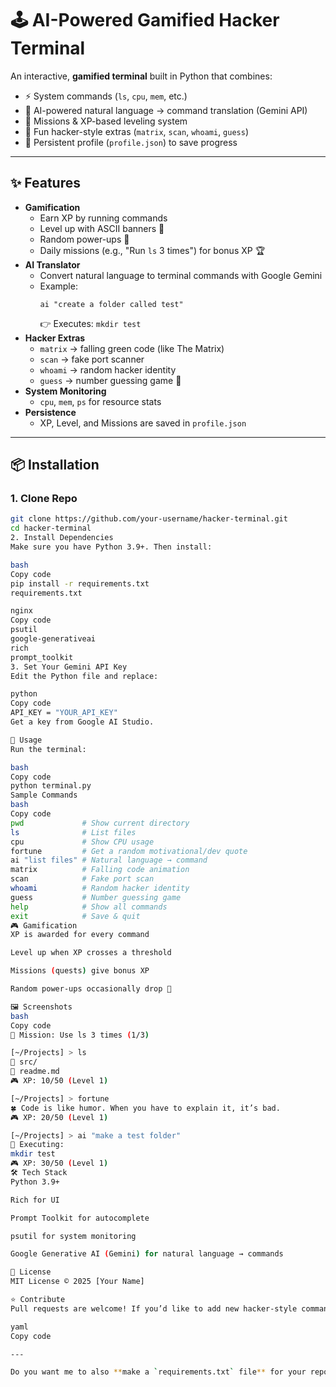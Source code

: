 # 🕹️ AI-Powered Gamified Hacker Terminal

An interactive, **gamified terminal** built in Python that combines:
- ⚡ System commands (`ls`, `cpu`, `mem`, etc.)
- 🤖 AI-powered natural language → command translation (Gemini API)
- 🎯 Missions & XP-based leveling system
- 🎲 Fun hacker-style extras (`matrix`, `scan`, `whoami`, `guess`)
- 💾 Persistent profile (`profile.json`) to save progress

---

## ✨ Features
- **Gamification**
  - Earn XP by running commands
  - Level up with ASCII banners 🎉
  - Random power-ups 💎
  - Daily missions (e.g., "Run `ls` 3 times") for bonus XP 🏆
- **AI Translator**
  - Convert natural language to terminal commands with Google Gemini
  - Example:  
    ```
    ai "create a folder called test"
    ```
    👉 Executes: `mkdir test`
- **Hacker Extras**
  - `matrix` → falling green code (like The Matrix)
  - `scan` → fake port scanner
  - `whoami` → random hacker identity
  - `guess` → number guessing game 🎲
- **System Monitoring**
  - `cpu`, `mem`, `ps` for resource stats
- **Persistence**
  - XP, Level, and Missions are saved in `profile.json`

---

## 📦 Installation

### 1. Clone Repo
```bash
git clone https://github.com/your-username/hacker-terminal.git
cd hacker-terminal
2. Install Dependencies
Make sure you have Python 3.9+. Then install:

bash
Copy code
pip install -r requirements.txt
requirements.txt

nginx
Copy code
psutil
google-generativeai
rich
prompt_toolkit
3. Set Your Gemini API Key
Edit the Python file and replace:

python
Copy code
API_KEY = "YOUR_API_KEY"
Get a key from Google AI Studio.

🚀 Usage
Run the terminal:

bash
Copy code
python terminal.py
Sample Commands
bash
Copy code
pwd             # Show current directory
ls              # List files
cpu             # Show CPU usage
fortune         # Get a random motivational/dev quote
ai "list files" # Natural language → command
matrix          # Falling code animation
scan            # Fake port scan
whoami          # Random hacker identity
guess           # Number guessing game
help            # Show all commands
exit            # Save & quit
🎮 Gamification
XP is awarded for every command

Level up when XP crosses a threshold

Missions (quests) give bonus XP

Random power-ups occasionally drop 🎁

🖼️ Screenshots
bash
Copy code
🎯 Mission: Use ls 3 times (1/3)

[~/Projects] > ls
📁 src/
📄 readme.md
🎮 XP: 10/50 (Level 1)

[~/Projects] > fortune
🍀 Code is like humor. When you have to explain it, it’s bad.
🎮 XP: 20/50 (Level 1)

[~/Projects] > ai "make a test folder"
🤖 Executing:
mkdir test
🎮 XP: 30/50 (Level 1)
🛠️ Tech Stack
Python 3.9+

Rich for UI

Prompt Toolkit for autocomplete

psutil for system monitoring

Google Generative AI (Gemini) for natural language → commands

📜 License
MIT License © 2025 [Your Name]

⭐ Contribute
Pull requests are welcome! If you’d like to add new hacker-style commands or fun mini-games, feel free to fork and submit 🚀

yaml
Copy code

---

Do you want me to also **make a `requirements.txt` file** for your repo so people can install dependencies dir
